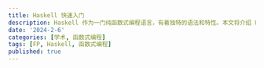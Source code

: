 ```yaml
---
title: Haskell 快速入门
description: Haskell 作为一门纯函数式编程语言，有着独特的语法和特性。本文将介绍 Haskell 的基本语法和特性。
date: '2024-2-6'
categories: [学术, 函数式编程]
tags: [FP, Haskell, 函数式编程]
published: true
---
```

